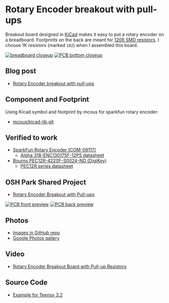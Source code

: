 # Rotary Encoder breakout with pull-ups
Breakout board designed in [KiCad](http://kicad.org/) makes it easy to put a rotary encoder on a breadboard.  Footprints on the back are meant for [1206 SMD resistors](https://smile.amazon.com/gp/product/B00ZT7QYRM/ref=oh_aui_detailpage_o07_s00).  I choose 1K resistors (marked `102`) when I assembled this board.  

[![breadboard closeup](https://raw.githubusercontent.com/pdp7/rotary-encoder-breakout/master/images/small/rotary1.jpg)](https://oshpark.com/shared_projects/CN5gjITG)
[![PCB bottom closeup](https://raw.githubusercontent.com/pdp7/rotary-encoder-breakout/master/images/small/rotary2.jpg)](https://oshpark.com/shared_projects/CN5gjITG)

## Blog post
* [Rotary Encoder breakout with pull-ups](https://blog.oshpark.com/2017/04/05/rotary-encoder-breakout-with-pull-up-resistors/)

## Component and Footprint
Using Kicad symbol and footprint by mcous for sparkfun rotary encoder:
  * [mcous/kicad-lib.git](https://github.com/mcous/kicad-lib.git)

## Verified to work
* [SparkFun Rotary Encoder (COM-09117)](https://www.sparkfun.com/products/9117)
  * [Alpha 318-ENC130175F-12PS datasheet](http://www.sparkfun.com/datasheets/Components/TW-700198.pdf)
* [Bourns PEC12R-4220F-S0024-ND (DigiKey)](https://www.digikey.com/product-detail/en/bourns-inc/PEC12R-4220F-S0024/PEC12R-4220F-S0024-ND/4499653)
  * [PEC12R series datasheet](http://www.bourns.com/docs/Product-Datasheets/PEC12R.pdf)

## OSH Park Shared Project
* [Rotary Encoder Breakout with Pull-ups](https://oshpark.com/shared_projects/CN5gjITG)

[![PCB front preview](https://raw.githubusercontent.com/pdp7/rotary-encoder-breakout/master/images/small/preview-front.png)](https://oshpark.com/shared_projects/CN5gjITG)
[![PCB back preview](https://raw.githubusercontent.com/pdp7/rotary-encoder-breakout/master/images/small/preview-back.png)](https://oshpark.com/shared_projects/CN5gjITG)

## Photos
* [Images in GitHub repo](https://github.com/pdp7/rotary-encoder-breakout/tree/master/images)
* [Google Photos gallery](https://photos.google.com/share/AF1QipOhX9UX2NgAdQrnjnlDBVHRBlhoTsk-aBTeFElKHJmRJ3jEOubHJSx6yyrtfOxlVQ?key=OVp3QTREUU9oTkdRYWM1ZXNrQ0psRURYdEpvanZR)

## Video
* [Rotary Encoder Breakout Board with Pull-up Resistors](https://www.youtube.com/watch?v=EKscNrjTDD4)

## Source Code
* [Example for Teensy 3.2](https://github.com/pdp7/rotary-encoder-breakout/blob/master/source/rotary-encoder-test.ino)
